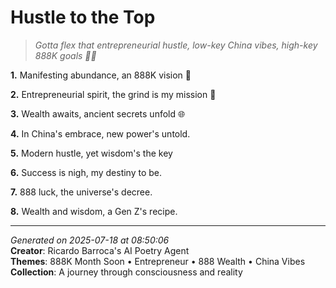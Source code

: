 # Hustle to the Top

> *Gotta flex that entrepreneurial hustle, low-key China vibes, high-key 888K goals 💼🧧*

**1.** Manifesting abundance, an 888K vision 🎯


**2.** Entrepreneurial spirit, the grind is my mission 💼


**3.** Wealth awaits, ancient secrets unfold 🌐


**4.** In China's embrace, new power's untold.


**5.** Modern hustle, yet wisdom's the key


**6.** Success is nigh, my destiny to be.


**7.** 888 luck, the universe's decree.


**8.** Wealth and wisdom, a Gen Z's recipe.



---

*Generated on 2025-07-18 at 08:50:06*  
**Creator**: Ricardo Barroca's AI Poetry Agent  
**Themes**: 888K Month Soon • Entrepreneur • 888 Wealth • China Vibes  
**Collection**: A journey through consciousness and reality